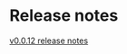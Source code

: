 # Release notes

[v0.0.12 release notes](https://github.com/kuid-dev/kuid/blob/main/docs/rn/0.0.12.md)